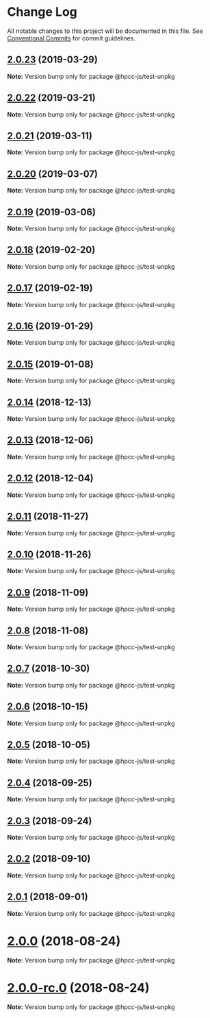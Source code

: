 # Change Log

All notable changes to this project will be documented in this file.
See [Conventional Commits](https://conventionalcommits.org) for commit guidelines.

## [2.0.23](https://github.com/GordonSmith/Visualization/compare/@hpcc-js/test-unpkg@2.0.21...@hpcc-js/test-unpkg@2.0.23) (2019-03-29)

**Note:** Version bump only for package @hpcc-js/test-unpkg






## [2.0.22](https://github.com/GordonSmith/Visualization/compare/@hpcc-js/test-unpkg@2.0.21...@hpcc-js/test-unpkg@2.0.22) (2019-03-21)

**Note:** Version bump only for package @hpcc-js/test-unpkg






## [2.0.21](https://github.com/GordonSmith/Visualization/compare/@hpcc-js/test-unpkg@2.0.20...@hpcc-js/test-unpkg@2.0.21) (2019-03-11)

**Note:** Version bump only for package @hpcc-js/test-unpkg





## [2.0.20](https://github.com/GordonSmith/Visualization/compare/@hpcc-js/test-unpkg@2.0.19...@hpcc-js/test-unpkg@2.0.20) (2019-03-07)

**Note:** Version bump only for package @hpcc-js/test-unpkg






## [2.0.19](https://github.com/GordonSmith/Visualization/compare/@hpcc-js/test-unpkg@2.0.18...@hpcc-js/test-unpkg@2.0.19) (2019-03-06)

**Note:** Version bump only for package @hpcc-js/test-unpkg






## [2.0.18](https://github.com/GordonSmith/Visualization/compare/@hpcc-js/test-unpkg@2.0.17...@hpcc-js/test-unpkg@2.0.18) (2019-02-20)

**Note:** Version bump only for package @hpcc-js/test-unpkg






## [2.0.17](https://github.com/GordonSmith/Visualization/compare/@hpcc-js/test-unpkg@2.0.16...@hpcc-js/test-unpkg@2.0.17) (2019-02-19)

**Note:** Version bump only for package @hpcc-js/test-unpkg






## [2.0.16](https://github.com/GordonSmith/Visualization/compare/@hpcc-js/test-unpkg@2.0.15...@hpcc-js/test-unpkg@2.0.16) (2019-01-29)

**Note:** Version bump only for package @hpcc-js/test-unpkg






## [2.0.15](https://github.com/GordonSmith/Visualization/compare/@hpcc-js/test-unpkg@2.0.14...@hpcc-js/test-unpkg@2.0.15) (2019-01-08)

**Note:** Version bump only for package @hpcc-js/test-unpkg






## [2.0.14](https://github.com/GordonSmith/Visualization/compare/@hpcc-js/test-unpkg@2.0.13...@hpcc-js/test-unpkg@2.0.14) (2018-12-13)

**Note:** Version bump only for package @hpcc-js/test-unpkg






## [2.0.13](https://github.com/GordonSmith/Visualization/compare/@hpcc-js/test-unpkg@2.0.12...@hpcc-js/test-unpkg@2.0.13) (2018-12-06)

**Note:** Version bump only for package @hpcc-js/test-unpkg






## [2.0.12](https://github.com/GordonSmith/Visualization/compare/@hpcc-js/test-unpkg@2.0.11...@hpcc-js/test-unpkg@2.0.12) (2018-12-04)

**Note:** Version bump only for package @hpcc-js/test-unpkg






## [2.0.11](https://github.com/GordonSmith/Visualization/compare/@hpcc-js/test-unpkg@2.0.10...@hpcc-js/test-unpkg@2.0.11) (2018-11-27)

**Note:** Version bump only for package @hpcc-js/test-unpkg






<a name="2.0.10"></a>
## [2.0.10](https://github.com/GordonSmith/Visualization/compare/@hpcc-js/test-unpkg@2.0.9...@hpcc-js/test-unpkg@2.0.10) (2018-11-26)

**Note:** Version bump only for package @hpcc-js/test-unpkg





<a name="2.0.9"></a>
## [2.0.9](https://github.com/GordonSmith/Visualization/compare/@hpcc-js/test-unpkg@2.0.8...@hpcc-js/test-unpkg@2.0.9) (2018-11-09)

**Note:** Version bump only for package @hpcc-js/test-unpkg





<a name="2.0.8"></a>
## [2.0.8](https://github.com/GordonSmith/Visualization/compare/@hpcc-js/test-unpkg@2.0.7...@hpcc-js/test-unpkg@2.0.8) (2018-11-08)

**Note:** Version bump only for package @hpcc-js/test-unpkg





<a name="2.0.7"></a>
## [2.0.7](https://github.com/GordonSmith/Visualization/compare/@hpcc-js/test-unpkg@2.0.6...@hpcc-js/test-unpkg@2.0.7) (2018-10-30)

**Note:** Version bump only for package @hpcc-js/test-unpkg





<a name="2.0.6"></a>
## [2.0.6](https://github.com/GordonSmith/Visualization/compare/@hpcc-js/test-unpkg@2.0.5...@hpcc-js/test-unpkg@2.0.6) (2018-10-15)

**Note:** Version bump only for package @hpcc-js/test-unpkg





<a name="2.0.5"></a>
## [2.0.5](https://github.com/GordonSmith/Visualization/compare/@hpcc-js/test-unpkg@2.0.4...@hpcc-js/test-unpkg@2.0.5) (2018-10-05)

**Note:** Version bump only for package @hpcc-js/test-unpkg





<a name="2.0.4"></a>
## [2.0.4](https://github.com/GordonSmith/Visualization/compare/@hpcc-js/test-unpkg@2.0.3...@hpcc-js/test-unpkg@2.0.4) (2018-09-25)

**Note:** Version bump only for package @hpcc-js/test-unpkg





<a name="2.0.3"></a>
## [2.0.3](https://github.com/GordonSmith/Visualization/compare/@hpcc-js/test-unpkg@2.0.2...@hpcc-js/test-unpkg@2.0.3) (2018-09-24)

**Note:** Version bump only for package @hpcc-js/test-unpkg





<a name="2.0.2"></a>
## [2.0.2](https://github.com/GordonSmith/Visualization/compare/@hpcc-js/test-unpkg@2.0.1...@hpcc-js/test-unpkg@2.0.2) (2018-09-10)

**Note:** Version bump only for package @hpcc-js/test-unpkg





<a name="2.0.1"></a>
## [2.0.1](https://github.com/GordonSmith/Visualization/compare/@hpcc-js/test-unpkg@2.0.0...@hpcc-js/test-unpkg@2.0.1) (2018-09-01)

**Note:** Version bump only for package @hpcc-js/test-unpkg





<a name="2.0.0"></a>
# [2.0.0](https://github.com/GordonSmith/Visualization/compare/@hpcc-js/test-unpkg@0.0.37...@hpcc-js/test-unpkg@2.0.0) (2018-08-24)

**Note:** Version bump only for package @hpcc-js/test-unpkg





<a name="2.0.0-rc.0"></a>
# [2.0.0-rc.0](https://github.com/GordonSmith/Visualization/compare/@hpcc-js/test-unpkg@0.0.37...@hpcc-js/test-unpkg@2.0.0-rc.0) (2018-08-24)

**Note:** Version bump only for package @hpcc-js/test-unpkg
